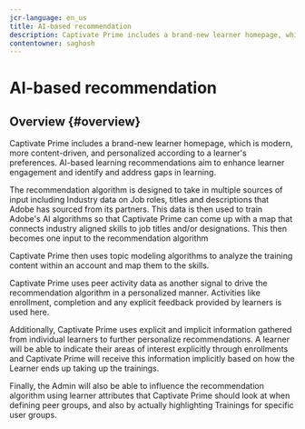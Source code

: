 ```yaml
---
jcr-language: en_us
title: AI-based recommendation 
description: Captivate Prime includes a brand-new learner homepage, which is modern, more content-driven, and personalized according to a learner's preferences. AI-based learning recommendations aim to enhance learner engagement and identify and address gaps in learning.
contentowner: saghosh
---
```



# AI-based recommendation

## Overview {#overview}

Captivate Prime includes a brand-new learner homepage, which is modern, more content-driven, and personalized according to a learner's preferences. AI-based learning recommendations aim to enhance learner engagement and identify and address gaps in learning.

The recommendation algorithm is designed to take in multiple sources of input including Industry data on Job roles, titles and descriptions that Adobe has sourced from its partners. This data is then used to train Adobe's AI algorithms so that Captivate Prime can come up with a map that connects industry aligned skills to job titles and/or designations. This then becomes one input to the recommendation algorithm

Captivate Prime then uses topic modeling algorithms to analyze the training content within an account and map them to the skills.

Captivate Prime uses peer activity data as another signal to drive the recommendation algorithm in a personalized manner. Activities like enrollment, completion and any explicit feedback provided by learners is used here.

Additionally, Captivate Prime uses explicit and implicit information gathered from individual learners to further personalize recommendations. A learner will be able to indicate their areas of interest explicitly through enrollments and Captivate Prime will receive this information implicitly based on how the Learner ends up taking up the trainings.

Finally, the Admin will also be able to influence the recommendation algorithm using learner attributes that Captivate Prime should look at when defining peer groups, and also by actually highlighting Trainings for specific user groups.  

